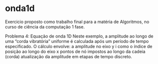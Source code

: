 # onda1d
Exercicio proposto como trabalho final para a matéria de Algoritmos, no curso de ciência da computação 1 fase.

Problema 4: Equação de onda 1D
Neste exemplo, a amplitude ao longo de uma “corda vibratória” uniforme é calculada após um período de tempo especificado. O cálculo envolve:
a amplitude no eixo y
i como o índice de posição ao longo do eixo x
pontos de nó impostos ao longo da cadeia (corda)
atualização da amplitude em etapas de tempo discreto.


